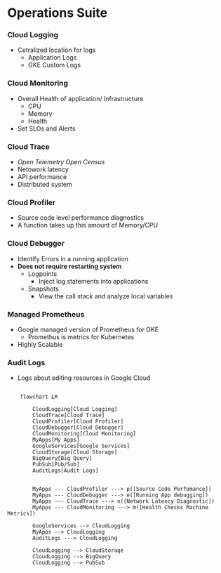 # Operations Suite

### Cloud Logging
- Cetralized location for logs
  - Application Logs
  - GKE Custom Logs

### Cloud Monitoring
- Overall Health of application/ Infrastructure
  - CPU
  - Memory
  - Health
- Set SLOs and Alerts

### Cloud Trace
- *Open Telemetry* *Open Census*
- Netowork latency 
- API performance
- Distributed system

### Cloud Profiler
- Source code level performance diagnostics
- A function takes up this amount of Memory/CPU

### Cloud Debugger
- Identify Errors in a running application
- **Does not require restarting system**
  - Logpoints
    - Inject log statements into applications
  - Snapshots
    - View the call stack and analyze local variables

### Managed Prometheus
- Google managed version of Prometheus for GKE
  - Promethus is metrics for Kubernetes
- Highly Scalable

### Audit Logs
- Logs about editing resources in Google Cloud

```mermaid

    flowchart LR

        CloudLogging[Cloud Logging]
        CloudTrace[Cloud Trace]
        CloudProfiler[Cloud Profiler]
        CloudDebugger[Cloud Debugger]
        CloudMonitoring[Cloud Monitoring]
        MyApps[My Apps]
        GoogleServices[Google Services]
        CloudStorage[Cloud Storage]
        BigQuery[Big Query]
        PubSub[Pub/Sub]
        AuditLogs[Audit Logs]

          
        MyApps --- CloudProfiler ---> p([Source Code Perfomance])
        MyApps --- CloudDebugger ---> e([Running App debugging])
        MyApps --- CloudTrace ---> n([Network Latency Diagnostic])
        MyApps --- CloudMonitoring ---> m([Health Checks Machine Metrics])    

        GoogleServices --> CloudLogging
        MyApps --> CloudLogging
        AuditLogs ---> CloudLogging

        CloudLogging --> CloudStorage
        CloudLogging --> BigQuery
        CloudLogging --> PubSub
```
